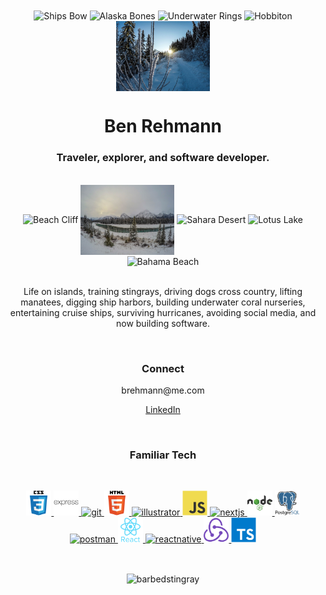 
<div display='flex' flex-wrap='wrap' justify-content='center' align='center'>
  <img align='center' width='150px' src='images/Bow5.jpg' alt='Ships Bow' />
  <img align='center' width='150px' src='images/Bones8.jpg' alt='Alaska Bones' />
  <img align='center' width='150px' src='images/BubbleRings1.jpg' alt='Underwater Rings' />
  <img align='center' width='150px' src='images/HobbitHole.jpg' alt='Hobbiton' />
  <img align='center' width='150px' src='images/LLHike4.jpg' alt='Winter Wonderland' />
</div>

<h1 align='center' >Ben Rehmann</h1>

<h3 align="center">Traveler, explorer, and software developer.</h3>

<br />

<div display='flex' flex-wrap='wrap' justify-content='center' align='center'>
  <img align='center' width='150px' src='images/Bingin5.jpg' alt='Beach Cliff' />
  <img align='center' width='150px' src='images/IceFieldsParkway3.jpg' alt='Canada Cold' />
  <img align='center' width='150px' src='images/Sahara7.jpg' alt='Sahara Desert' />
  <img align='center' width='150px' src='images/LotusLake.jpg' alt='Lotus Lake' />
  <img align='center' width='150px' src='images/Island29.jpg' alt='Bahama Beach' />
</div>

<br />

<p align='center'>
  Life on islands, training stingrays, driving dogs cross country, lifting manatees, digging ship harbors, building underwater coral nurseries, entertaining cruise ships, surviving hurricanes, avoiding social media, and now building software.
</p>

<br />

<h3 align="center">Connect</h3>
<p align="center">
</p>

<p align='center'>brehmann@me.com</p>

<p align='center'><a href='www.linkedin.com/in/ben-rehmann-804212297'>LinkedIn</a></p>

<br />

<h3 align="center">Familiar Tech</h3>
<br />
<p align="center"> <a href="https://www.w3schools.com/css/" target="_blank" rel="noreferrer"> <img src="https://raw.githubusercontent.com/devicons/devicon/master/icons/css3/css3-original-wordmark.svg" alt="css3" width="40" height="40"/> </a> <a href="https://expressjs.com" target="_blank" rel="noreferrer"> <img src="https://raw.githubusercontent.com/devicons/devicon/master/icons/express/express-original-wordmark.svg" alt="express" width="40" height="40"/> </a> <a href="https://git-scm.com/" target="_blank" rel="noreferrer"> <img src="https://www.vectorlogo.zone/logos/git-scm/git-scm-icon.svg" alt="git" width="40" height="40"/> </a> <a href="https://www.w3.org/html/" target="_blank" rel="noreferrer"> <img src="https://raw.githubusercontent.com/devicons/devicon/master/icons/html5/html5-original-wordmark.svg" alt="html5" width="40" height="40"/> </a> <a href="https://www.adobe.com/in/products/illustrator.html" target="_blank" rel="noreferrer"> <img src="https://www.vectorlogo.zone/logos/adobe_illustrator/adobe_illustrator-icon.svg" alt="illustrator" width="40" height="40"/> </a> <a href="https://developer.mozilla.org/en-US/docs/Web/JavaScript" target="_blank" rel="noreferrer"> <img src="https://raw.githubusercontent.com/devicons/devicon/master/icons/javascript/javascript-original.svg" alt="javascript" width="40" height="40"/> </a> <a href="https://nextjs.org/" target="_blank" rel="noreferrer"> <img src="https://cdn.worldvectorlogo.com/logos/nextjs-2.svg" alt="nextjs" width="40" height="40"/> </a> <a href="https://nodejs.org" target="_blank" rel="noreferrer"> <img src="https://raw.githubusercontent.com/devicons/devicon/master/icons/nodejs/nodejs-original-wordmark.svg" alt="nodejs" width="40" height="40"/> </a> <a href="https://www.postgresql.org" target="_blank" rel="noreferrer"> <img src="https://raw.githubusercontent.com/devicons/devicon/master/icons/postgresql/postgresql-original-wordmark.svg" alt="postgresql" width="40" height="40"/> </a> <a href="https://postman.com" target="_blank" rel="noreferrer"> <img src="https://www.vectorlogo.zone/logos/getpostman/getpostman-icon.svg" alt="postman" width="40" height="40"/> </a> <a href="https://reactjs.org/" target="_blank" rel="noreferrer"> <img src="https://raw.githubusercontent.com/devicons/devicon/master/icons/react/react-original-wordmark.svg" alt="react" width="40" height="40"/> </a> <a href="https://reactnative.dev/" target="_blank" rel="noreferrer"> <img src="https://reactnative.dev/img/header_logo.svg" alt="reactnative" width="40" height="40"/> </a> <a href="https://redux.js.org" target="_blank" rel="noreferrer"> <img src="https://raw.githubusercontent.com/devicons/devicon/master/icons/redux/redux-original.svg" alt="redux" width="40" height="40"/> </a> <a href="https://www.typescriptlang.org/" target="_blank" rel="noreferrer"> <img src="https://raw.githubusercontent.com/devicons/devicon/master/icons/typescript/typescript-original.svg" alt="typescript" width="40" height="40"/> </a> </p>

<br />

<p align='center'> <img align="center" src="https://github-readme-stats.vercel.app/api/top-langs?username=barbedstingray&show_icons=true&locale=en&layout=compact" alt="barbedstingray" /> </p>




<!--
**barbedStingray/barbedStingray** is a ✨ _special_ ✨ repository because its `README.md` (this file) appears on your GitHub profile.

Here are some ideas to get you started:

// view counter
<div align='center'>
![Visitor Count](https://profile-counter.glitch.me/barbedStingray/count.svg)
</div>


- 🔭 I’m currently working on ...
- 🌱 I’m currently learning Next.js
- 👯 I’m looking to collaborate on ...
- 🤔 I’m looking for help with ...
- 💬 Ask me about ...
- 📫 How to reach me: ...
- 😄 Pronouns: ...
- ⚡ Fun fact: ...
-->
